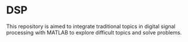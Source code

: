 # DSP

This repository is aimed to integrate traditional topics in digital signal processing with MATLAB to explore difficult topics and solve problems.


